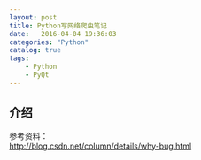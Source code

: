 ```yaml
---
layout: post
title: Python写网络爬虫笔记
date:   2016-04-04 19:36:03
categories: "Python"
catalog: true
tags: 
    - Python
    - PyQt
---
```




## 介绍

参考资料：   
http://blog.csdn.net/column/details/why-bug.html